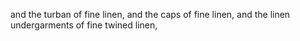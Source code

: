and the turban of fine linen, and the caps of fine linen, and the linen undergarments of fine twined linen,
